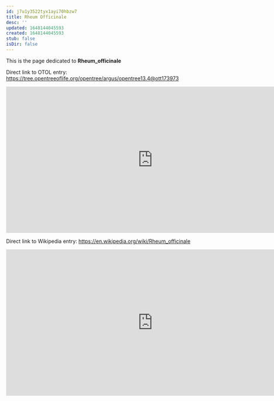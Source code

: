 ```yaml
---
id: j7u1y3522tyx1ayi70hbzw7
title: Rheum Officinale
desc: ''
updated: 1648144045593
created: 1648144045593
stub: false
isDir: false
---
```

This is the page dedicated to **Rheum_officinale**


Direct link to OTOL entry: https://tree.opentreeoflife.org/opentree/argus/opentree13.4@ott173973



<html>
    <body>
    <iframe src="https://tree.opentreeoflife.org/opentree/argus/opentree13.4@ott173973"
    width="800" height="400" frameborder="0" allowfullscreen> </iframe>
    </body>
</html>
    


Direct link to Wikipedia entry: https://en.wikipedia.org/wiki/Rheum_officinale



<html>
    <body>
    <iframe src="https://en.wikipedia.org/wiki/Rheum_officinale"
    width="800" height="400" frameborder="0" allowfullscreen> </iframe>
    </body>
</html>
    
